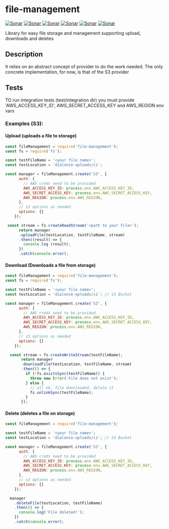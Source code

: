 # file-management
[![Sonar](http://proxy.dialonce.net/sonar/api/badges/gate?key=file-management)](http://sonar.dialonce.net/dashboard?id=file-management)
[![Sonar](http://proxy.dialonce.net/sonar/api/badges/measure?key=file-management&metric=ncloc)](http://sonar.dialonce.net/dashboard?id=file-management)
[![Sonar](http://proxy.dialonce.net/sonar/api/badges/measure?key=file-management&metric=coverage)](http://sonar.dialonce.net/dashboard?id=file-management)
[![Sonar](http://proxy.dialonce.net/sonar/api/badges/measure?key=file-management&metric=code_smells)](http://proxy.dialonce.net/sonar/api/badges/measure?key=file-management&metric=coverage)
[![Sonar](http://proxy.dialonce.net/sonar/api/badges/measure?key=file-management&metric=bugs)](http://sonar.dialonce.net/dashboard?id=file-management)
[![Sonar](http://proxy.dialonce.net/sonar/api/badges/measure?key=file-management&metric=sqale_debt_ratio)](http://sonar.dialonce.net/dashboard?id=file-management)

Library for easy file storage and management supporting upload, downloads and deletes

## Description
It relies on an abstract concept of provider to do the work needed. The only concrete implementation, for now, is that of the S3 provider

## Tests
TO run integration tests (test/integration dir) you must provide 'AWS_ACCESS_KEY_ID', AWS_SECRET_ACCESS_KEY and AWS_REGION env vars
  
### Examples (S3):
#### Upload (uploads a file to storage)
```js
const fileManagement = require('file-management');
const fs = require('fs');

const testFileName = '<your file name>';
const testLocation = 'dialonce-uploads/ci';

const manager = fileManagement.create('S3', {
      auth: {
        // AWS creds need to be provided
        AWS_ACCESS_KEY_ID: process.env.AWS_ACCESS_KEY_ID,
        AWS_SECRET_ACCESS_KEY: process.env.AWS_SECRET_ACCESS_KEY,
        AWS_REGION: process.env.AWS_REGION,
      },
      // s3 options as needed
      options: {}
    });

 const stream = fs.createReadStream('<path to your file>');
      return manager
      .uploadFile(testLocation, testFileName, stream)
      .then((result) => {
        console.log (result);
      })
      .catch(console.error);
```

#### Download (Downloads a file from storage)
```js
const fileManagement = require('file-management');
const fs = require('fs');

const testFileName = '<your file name>';
const testLocation = 'dialonce-uploads/ci'; // S3 Bucket

const manager = fileManagement.create('S3', {
      auth: {
        // AWS creds need to be provided
        AWS_ACCESS_KEY_ID: process.env.AWS_ACCESS_KEY_ID,
        AWS_SECRET_ACCESS_KEY: process.env.AWS_SECRET_ACCESS_KEY,
        AWS_REGION: process.env.AWS_REGION,
      },
      // s3 options as needed
      options: {}
    });

  const stream = fs.createWriteStream(testFileName);
       return manager
       .downloadFile(testLocation, testFileName, stream)
       .then(() => {
         if (!fs.existsSync(testFileName)) {
           throw new Error('File does not exist');
         } else {
           // all ok, file downloaded, delete it
           fs.unlinkSync(testFileName);
         }
       });
```
#### Delete (deletes a file on storage)
```js
const fileManagement = require('file-management');

const testFileName = '<your file name>';
const testLocation = 'dialonce-uploads/ci'; // S3 Bucket

const manager = fileManagement.create('S3', {
      auth: {
        // AWS creds need to be provided
        AWS_ACCESS_KEY_ID: process.env.AWS_ACCESS_KEY_ID,
        AWS_SECRET_ACCESS_KEY: process.env.AWS_SECRET_ACCESS_KEY,
        AWS_REGION: process.env.AWS_REGION,
      },
      // s3 options as needed
      options: {}
    });

  manager
    .deleteFile(testLocation, testFileName)
    .then(() => {
      console.log('File deleted!');
    })
    .catch(console.error);
```


